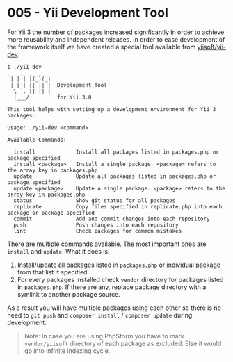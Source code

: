 # 005 - Yii Development Tool

For Yii 3 the number of packages increased significantly in order to achieve more reusability and independent releases.
In order to ease development of the framework itself we have created a special tool available from [yiisoft/yii-dev](https://github.com/yiisoft/yii-dev).

```
$ ./yii-dev                                                                                                                                 _   _  _  _
 | | | |(_)(_)
 | |_| || || |  Development Tool
  \__, ||_||_|
  |___/         for Yii 3.0

This tool helps with setting up a development environment for Yii 3 packages.

Usage: ./yii-dev <command>

Available Commands:

  install             Install all packages listed in packages.php or package specified
  install <package>   Install a single package. <package> refers to the array key in packages.php
  update              Update all packages listed in packages.php or package specified
  update <package>    Update a single package. <package> refers to the array key in packages.php
  status              Show git status for all packages
  replicate           Copy files specified in replicate.php into each package or package specified
  commit              Add and commit changes into each repository
  push                Push changes into each repository
  lint                Check packages for common mistakes
```

There are multiple commands available. The most important ones are `install` and `update`. What it does is:

1. Install/update all packages listed in [`packages.php`](https://github.com/yiisoft/yii-dev/blob/master/packages.php)
   or individual package from that list if specified.
2. For every packages installed check `vendor` directory for packages listed in `packages.php`. If there are any,
   replace package directory with a symlink to another package source.

As a result you will have multiple packages using each other so there is no need to `git push` and `composer install` / `composer update`
during development.


> Note: In case you are using PhpStorm you have to mark `vendor/yiisoft` directory of each package as excluded.
> Else it would go into infinite indexing cycle.
